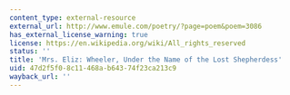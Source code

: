 ```yaml
---
content_type: external-resource
external_url: http://www.emule.com/poetry/?page=poem&poem=3086
has_external_license_warning: true
license: https://en.wikipedia.org/wiki/All_rights_reserved
status: ''
title: 'Mrs. Eliz: Wheeler, Under the Name of the Lost Shepherdess'
uid: 47d2f5f0-8c11-468a-b643-74f23ca213c9
wayback_url: ''
---
```

